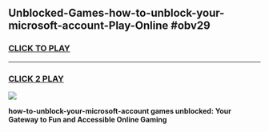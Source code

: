 
## Unblocked-Games-how-to-unblock-your-microsoft-account-Play-Online #obv29
<h3>
<a href="https://news.freeplayer.one?title=how-to-unblock-your-microsoft-account&ref=3">CLICK TO PLAY</a></h3>
<hr>

<h3>
<a href="https://news.freeplayer.one?title=how-to-unblock-your-microsoft-account&ref=3">CLICK 2 PLAY</a>
  
</h3>

<a href="https://news.freeplayer.one?title=how-to-unblock-your-microsoft-account&ref=3"><img src="https://clearcache.store/games.png"></a>


**how-to-unblock-your-microsoft-account games unblocked: Your Gateway to Fun and Accessible Online Gaming**
